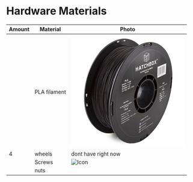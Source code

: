 # Hardware Materials

| Amount | Material | Photo|
| --- | --- | --- |
|  | PLA filament | ![Icon](https://github.com/tecnoplasma/2EZ/blob/18c600d587022edf658d517c4f1a2ea21c6acb04/71ZgqHSYaFL.jpg) |
| 4 | wheels | dont have right now |
|  | Screws | ![Icon]() | 
|  | nuts |  |
